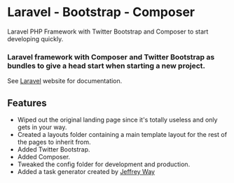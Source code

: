 Laravel - Bootstrap - Composer
==============================

Laravel PHP Framework with Twitter Bootstrap and Composer to start developing quickly.

### Laravel framework with Composer and Twitter Bootstrap as bundles to give a head start when starting a new project.
See [Laravel](http://laravel.com/ "Laravel Website") website for documentation.

## Features

- Wiped out the original landing page since it's totally useless and only gets in your way.
- Created a layouts folder containing a main template layout for the rest of the pages to inherit from.
- Added Twitter Bootstrap.
- Added Composer.
- Tweaked the config folder for development and production.
- Added a task generator created by [Jeffrey Way](https://github.com/JeffreyWay/Laravel-Generator)